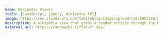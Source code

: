 ```yaml
---
name: Wikipedia Viewer
tools: [JavaScript, jQuery, Wikipedia API]
image: https://res.cloudinary.com/twhiteblog/image/upload/v1576967392/wiki-viewer.png
description: A wikipedia view that grabs a random article through the Wikipedia REST API.
external_url: https://randowiki.tiffstuff.dev/
---
```

